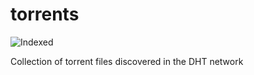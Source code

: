 torrents 
========
![Indexed](https://img.shields.io/badge/indexed-29837-blue)

Collection of torrent files discovered in the DHT network
